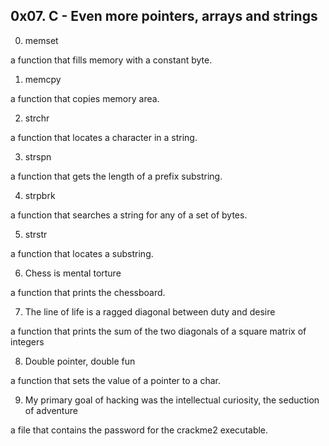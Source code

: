 ## 0x07. C - Even more pointers, arrays and strings

0. memset

a function that fills memory with a constant byte.

1. memcpy

a function that copies memory area.

2. strchr

a function that locates a character in a string.

3. strspn

a function that gets the length of a prefix substring.

4. strpbrk

a function that searches a string for any of a set of bytes.

5. strstr

a function that locates a substring.

6. Chess is mental torture

a function that prints the chessboard.

7. The line of life is a ragged diagonal between duty and desire

a function that prints the sum of the two diagonals of a square matrix of integers

8. Double pointer, double fun

a function that sets the value of a pointer to a char.

9. My primary goal of hacking was the intellectual curiosity, the seduction of adventure

a file that contains the password for the crackme2 executable.



